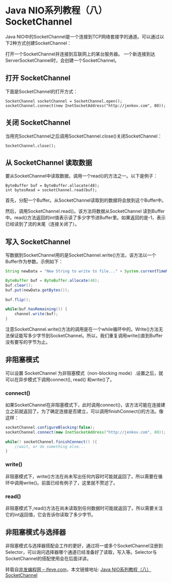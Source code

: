 # Java NIO系列教程（八） SocketChannel

Java NIO中的SocketChannel是一个连接到TCP网络套接字的通道。可以通过以下2种方式创建SocketChannel：

打开一个SocketChannel并连接到互联网上的某台服务器。
一个新连接到达ServerSocketChannel时，会创建一个SocketChannel。

## 打开 SocketChannel

下面是SocketChannel的打开方式：

    SocketChannel socketChannel = SocketChannel.open();
    socketChannel.connect(new InetSocketAddress("http://jenkov.com", 80));

## 关闭 SocketChannel

当用完SocketChannel之后调用SocketChannel.close()关闭SocketChannel：

    SocketChannel.close();

## 从 SocketChannel 读取数据

要从SocketChannel中读取数据，调用一个read()的方法之一。以下是例子：

    ByteBuffer buf = ByteBuffer.allocate(48);
    int bytesRead = socketChannel.read(buf);

首先，分配一个Buffer。从SocketChannel读取到的数据将会放到这个Buffer中。

然后，调用SocketChannel.read()。该方法将数据从SocketChannel 读到Buffer中。read()方法返回的int值表示读了多少字节进Buffer里。如果返回的是-1，表示已经读到了流的末尾（连接关闭了）。

## 写入 SocketChannel

写数据到SocketChannel用的是SocketChannel.write()方法，该方法以一个Buffer作为参数。示例如下：

```java
String newData = "New String to write to file..." + System.currentTimeMillis();

ByteBuffer buf = ByteBuffer.allocate(48);
buf.clear();
buf.put(newData.getBytes());
 
buf.flip();
 
while(buf.hasRemaining()) {
    channel.write(buf);
}
```

注意SocketChannel.write()方法的调用是在一个while循环中的。Write()方法无法保证能写多少字节到SocketChannel。所以，我们重复调用write()直到Buffer没有要写的字节为止。

## 非阻塞模式

可以设置 SocketChannel 为非阻塞模式（non-blocking mode）.设置之后，就可以在异步模式下调用connect(), read() 和write()了。

### connect()

如果SocketChannel在非阻塞模式下，此时调用connect()，该方法可能在连接建立之前就返回了。为了确定连接是否建立，可以调用finishConnect()的方法。像这样：

```java
socketChannel.configureBlocking(false);
socketChannel.connect(new InetSocketAddress("http://jenkov.com", 80));
 
while(! socketChannel.finishConnect() ){
    //wait, or do something else...
}
```

### write()

非阻塞模式下，write()方法在尚未写出任何内容时可能就返回了。所以需要在循环中调用write()。前面已经有例子了，这里就不赘述了。

### read()

非阻塞模式下,read()方法在尚未读取到任何数据时可能就返回了。所以需要关注它的int返回值，它会告诉你读取了多少字节。

## 非阻塞模式与选择器

非阻塞模式与选择器搭配会工作的更好，通过将一或多个SocketChannel注册到Selector，可以询问选择器哪个通道已经准备好了读取，写入等。Selector与SocketChannel的搭配使用会在后面详讲。

转载自[并发编程网 – ifeve.com](http://ifeve.com/)，本文链接地址: [Java NIO系列教程（八） SocketChannel](http://ifeve.com/socket-channel/)